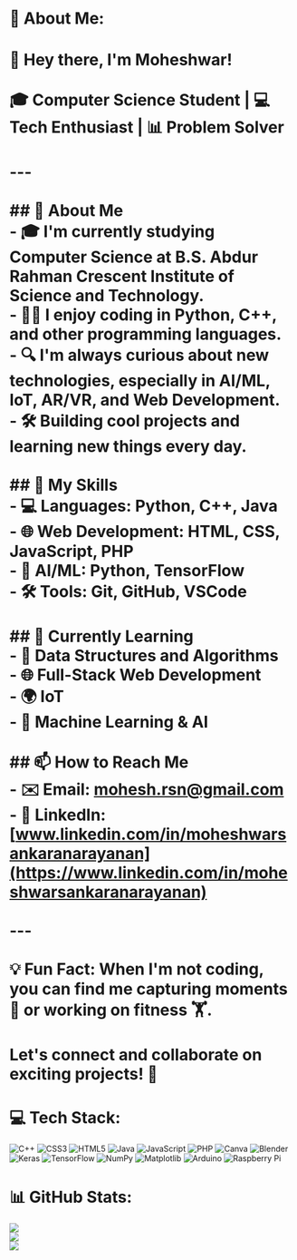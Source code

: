 # 💫 About Me:
# 👋 Hey there, I'm Moheshwar!<br><br>🎓 **Computer Science Student** | 💻 **Tech Enthusiast** | 📊 **Problem Solver** <br><br>---<br><br>## 🌟 About Me<br>- 🎓 I'm currently studying Computer Science at **B.S. Abdur Rahman Crescent Institute of Science and Technology**.<br>- 🧑‍💻 I enjoy coding in **Python**, **C++**, and other programming languages.<br>- 🔍 I'm always curious about new technologies, especially in **AI/ML**, **IoT**, **AR/VR**, and **Web Development**.<br>- 🛠️ Building cool projects and learning new things every day.<br><br>## 🚀 My Skills<br>- 💻 **Languages:** Python, C++, Java<br>- 🌐 **Web Development:** HTML, CSS, JavaScript, PHP<br>- 🧠 **AI/ML:** Python, TensorFlow<br>- 🛠️ **Tools:** Git, GitHub, VSCode<br><br>## 🌱 Currently Learning<br>- 🚀 **Data Structures and Algorithms**<br>- 🌐 **Full-Stack Web Development**<br>- 🌍 **IoT**<br>- 🤖 **Machine Learning & AI**<br><br>## 📫 How to Reach Me<br>- ✉️ Email: [mohesh.rsn@gmail.com](mailto:mohesh.rsn@gmail.com)<br>- 💼 LinkedIn: [www.linkedin.com/in/moheshwarsankaranarayanan](https://www.linkedin.com/in/moheshwarsankaranarayanan)<br><br>---<br><br>💡 **Fun Fact:** When I'm not coding, you can find me capturing moments 📸 or working on fitness 🏋️.<br><br>Let's connect and collaborate on exciting projects! 🤝<br>


# 💻 Tech Stack:
![C++](https://img.shields.io/badge/c++-%2300599C.svg?style=flat&logo=c%2B%2B&logoColor=white) ![CSS3](https://img.shields.io/badge/css3-%231572B6.svg?style=flat&logo=css3&logoColor=white) ![HTML5](https://img.shields.io/badge/html5-%23E34F26.svg?style=flat&logo=html5&logoColor=white) ![Java](https://img.shields.io/badge/java-%23ED8B00.svg?style=flat&logo=openjdk&logoColor=white) ![JavaScript](https://img.shields.io/badge/javascript-%23323330.svg?style=flat&logo=javascript&logoColor=%23F7DF1E) ![PHP](https://img.shields.io/badge/php-%23777BB4.svg?style=flat&logo=php&logoColor=white) ![Canva](https://img.shields.io/badge/Canva-%2300C4CC.svg?style=flat&logo=Canva&logoColor=white) ![Blender](https://img.shields.io/badge/blender-%23F5792A.svg?style=flat&logo=blender&logoColor=white) ![Keras](https://img.shields.io/badge/Keras-%23D00000.svg?style=flat&logo=Keras&logoColor=white) ![TensorFlow](https://img.shields.io/badge/TensorFlow-%23FF6F00.svg?style=flat&logo=TensorFlow&logoColor=white) ![NumPy](https://img.shields.io/badge/numpy-%23013243.svg?style=flat&logo=numpy&logoColor=white) ![Matplotlib](https://img.shields.io/badge/Matplotlib-%23ffffff.svg?style=flat&logo=Matplotlib&logoColor=black) ![Arduino](https://img.shields.io/badge/-Arduino-00979D?style=flat&logo=Arduino&logoColor=white) ![Raspberry Pi](https://img.shields.io/badge/-RaspberryPi-C51A4A?style=flat&logo=Raspberry-Pi)
# 📊 GitHub Stats:
![](https://github-readme-stats.vercel.app/api?username=mohesh-coder&theme=dark&hide_border=false&include_all_commits=false&count_private=false)<br/>
![](https://github-readme-streak-stats.herokuapp.com/?user=mohesh-coder&theme=dark&hide_border=false)<br/>
![](https://github-readme-stats.vercel.app/api/top-langs/?username=mohesh-coder&theme=dark&hide_border=false&include_all_commits=false&count_private=false&layout=compact)
